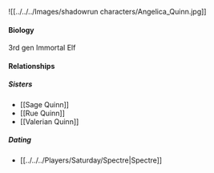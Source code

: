 ![[../../../Images/shadowrun characters/Angelica_Quinn.jpg]]

#### Biology
3rd gen Immortal Elf

#### Relationships
##### Sisters
- [[Sage Quinn]]
- [[Rue Quinn]]
- [[Valerian Quinn]]

##### Dating
- [[../../../Players/Saturday/Spectre|Spectre]]